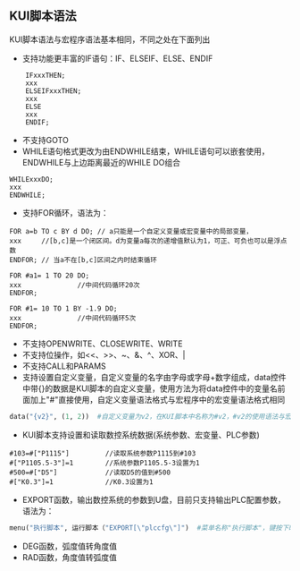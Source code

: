 ## KUI脚本语法

KUI脚本语法与宏程序语法基本相同，不同之处在下面列出
- 支持功能更丰富的IF语句：IF、ELSEIF、ELSE、ENDIF
```
    IFxxxTHEN;
    xxx
    ELSEIFxxxTHEN;
    xxx
    ELSE
    xxx
    ENDIF;
```
- 不支持GOTO
- WHILE语句格式更改为由ENDWHILE结束，WHILE语句可以嵌套使用，ENDWHILE与上边距离最近的WHILE  DO组合
```
WHILExxxDO;
xxx
ENDWHILE;
```
- 支持FOR循环，语法为：
```
FOR a=b TO c BY d DO; // a只能是一个自定义变量或宏变量中的局部变量，
xxx     //[b,c]是一个闭区间。d为变量a每次的递增值默认为1，可正、可负也可以是浮点数
ENDFOR; // 当a不在[b,c]区间之内时结束循环

FOR #a1= 1 TO 20 DO;
xxx              //中间代码循环20次
ENDFOR;

FOR #1= 10 TO 1 BY -1.9 DO;
xxx              //中间代码循环5次
ENDFOR;
```
- 不支持OPENWRITE、CLOSEWRITE、WRITE
- 不支持位操作，如<<、>>、~、&、^、XOR、|
- 不支持CALL和PARAMS
- 支持设置自定义变量，自定义变量的名字由字母或字母+数字组成，data控件中带{}的数据是KUI脚本的自定义变量，使用方法为将data控件中的变量名前面加上"#"直接使用，自定义变量语法格式与宏程序中的宏变量语法格式相同
```python
data("{v2}", (1, 2))  #自定义变量为v2，在KUI脚本中名称为#v2，#v2的使用语法与宏程序中宏变量相同
```
- KUI脚本支持设置和读取数控系统数据(系统参数、宏变量、PLC参数)
```
#103=#["P1115"]         //读取系统参数P1115到#103
#["P1105.5-3"]=1        //系统参数P1105.5-3设置为1 
#500=#["D5"]            //读取D5的值到#500
#["K0.3"]=1             //K0.3设置为1
```
- EXPORT函数，输出数控系统的参数到U盘，目前只支持输出PLC配置参数，语法为：
```python
menu("执行脚本", 运行脚本（"EXPORT[\"plccfg\"]")  #菜单名称"执行脚本"，键按下时向U盘输出PLC配置参数
```
- DEG函数，弧度值转角度值
- RAD函数，角度值转弧度值